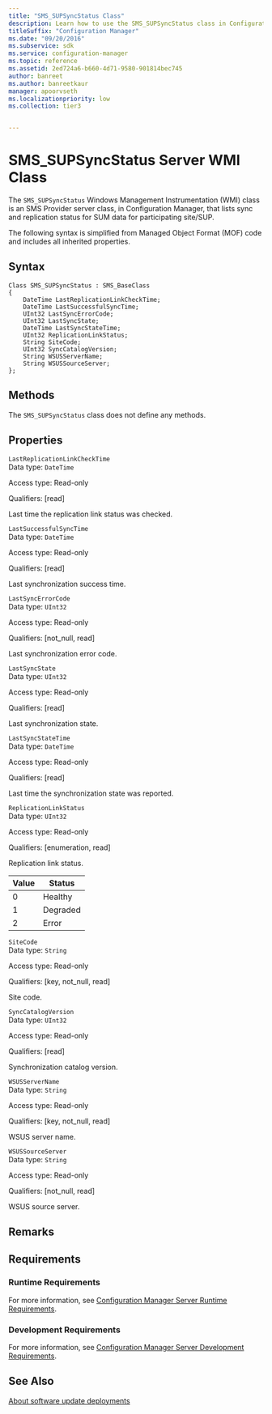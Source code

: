 ```yaml
---
title: "SMS_SUPSyncStatus Class"
description: Learn how to use the SMS_SUPSyncStatus class in Configuration Manager to list sync and replication status for SUM data for participating site/SUP.  
titleSuffix: "Configuration Manager"
ms.date: "09/20/2016"
ms.subservice: sdk
ms.service: configuration-manager
ms.topic: reference
ms.assetid: 2ed724a6-b660-4d71-9580-901814bec745
author: banreet
ms.author: banreetkaur
manager: apoorvseth
ms.localizationpriority: low
ms.collection: tier3


---
```

# SMS_SUPSyncStatus Server WMI Class
The `SMS_SUPSyncStatus` Windows Management Instrumentation (WMI) class is an SMS Provider server class, in Configuration Manager, that lists sync and replication status for SUM data for participating site/SUP.  

 The following syntax is simplified from Managed Object Format (MOF) code and includes all inherited properties.  

## Syntax  

```  
Class SMS_SUPSyncStatus : SMS_BaseClass  
{  
    DateTime LastReplicationLinkCheckTime;  
    DateTime LastSuccessfulSyncTime;  
    UInt32 LastSyncErrorCode;  
    UInt32 LastSyncState;  
    DateTime LastSyncStateTime;  
    UInt32 ReplicationLinkStatus;  
    String SiteCode;  
    UInt32 SyncCatalogVersion;  
    String WSUSServerName;  
    String WSUSSourceServer;  
};  
```  

## Methods  
 The `SMS_SUPSyncStatus` class does not define any methods.  

## Properties  
 `LastReplicationLinkCheckTime`  
 Data type: `DateTime`  

 Access type: Read-only  

 Qualifiers: [read]  

 Last time the replication link status was checked.  

 `LastSuccessfulSyncTime`  
 Data type: `DateTime`  

 Access type: Read-only  

 Qualifiers: [read]  

 Last synchronization success time.  

 `LastSyncErrorCode`  
 Data type: `UInt32`  

 Access type: Read-only  

 Qualifiers: [not_null, read]  

 Last synchronization error code.  

 `LastSyncState`  
 Data type: `UInt32`  

 Access type: Read-only  

 Qualifiers: [read]  

 Last synchronization state.  

 `LastSyncStateTime`  
 Data type: `DateTime`  

 Access type: Read-only  

 Qualifiers: [read]  

 Last time the synchronization state was reported.  

 `ReplicationLinkStatus`  
 Data type: `UInt32`  

 Access type: Read-only  

 Qualifiers: [enumeration, read]  

 Replication link status.  

| Value | Status |  
| ----- | ------ |  
|0|Healthy|  
|1|Degraded|  
|2|Error|  

 `SiteCode`  
 Data type: `String`  

 Access type: Read-only  

 Qualifiers: [key, not_null, read]  

 Site code.  

 `SyncCatalogVersion`  
 Data type: `UInt32`  

 Access type: Read-only  

 Qualifiers: [read]  

 Synchronization catalog version.  

 `WSUSServerName`  
 Data type: `String`  

 Access type: Read-only  

 Qualifiers: [key, not_null, read]  

 WSUS server name.  

 `WSUSSourceServer`  
 Data type: `String`  

 Access type: Read-only  

 Qualifiers: [not_null, read]  

 WSUS source server.  

## Remarks  

## Requirements  

### Runtime Requirements  
 For more information, see [Configuration Manager Server Runtime Requirements](../../../develop/core/reqs/server-runtime-requirements.md).  

### Development Requirements  
 For more information, see [Configuration Manager Server Development Requirements](../../../develop/core/reqs/server-development-requirements.md).  

## See Also  
 [About software update deployments](../../sum/about-software-updates-deployments.md)
